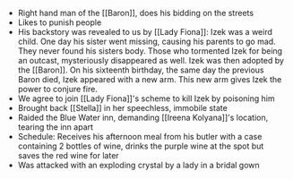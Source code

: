 - Right hand man of the [[Baron]], does his bidding on the streets
- Likes to punish people
- His backstory was revealed to us by [[Lady Fiona]]:
	Izek was a weird child. One day his sister went missing, causing his parents to go mad. They never found his sisters body. Those who tormented Izek for being an outcast, mysteriously disappeared as well. Izek was then adopted by the [[Baron]]. On his sixteenth birthday, the same day the previous Baron died, Izek appeared with a new arm. This new arm gives Izek the power to conjure fire.
- We agree to join [[Lady Fiona]]'s scheme to kill Izek by poisoning him
- Brought back [[Stella]] in her speechless, immobile state
- Raided the Blue Water inn, demanding [[Ireena Kolyana]]'s location, tearing the inn apart
- Schedule: 
	Receives his afternoon meal from his butler with a case containing 2 bottles of wine, drinks the purple wine at the spot but saves the red wine for later
- Was attacked with an exploding crystal by a lady in a bridal gown